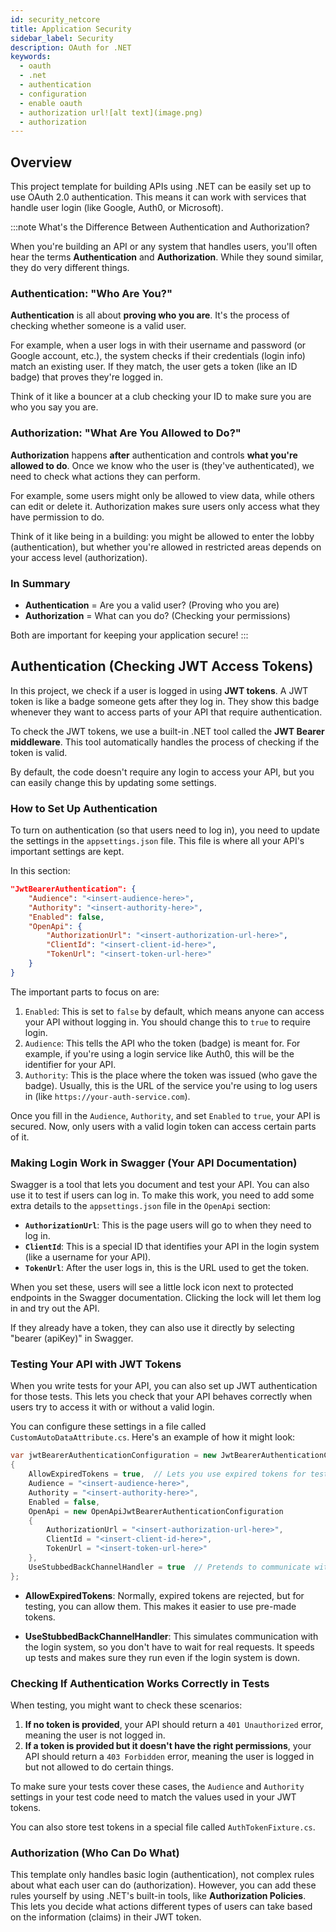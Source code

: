 ```yaml
---
id: security_netcore
title: Application Security
sidebar_label: Security
description: OAuth for .NET
keywords:
  - oauth
  - .net
  - authentication
  - configuration
  - enable oauth
  - authorization url![alt text](image.png)
  - authorization
---
```


## Overview

This project template for building APIs using .NET can be easily set up to use OAuth 2.0 authentication. This means it can work with services that handle user login (like Google, Auth0, or Microsoft).

:::note What's the Difference Between Authentication and Authorization?

When you're building an API or any system that handles users, you'll often hear the terms **Authentication** and **Authorization**. While they sound similar, they do very different things.

### Authentication: "Who Are You?"

**Authentication** is all about **proving who you are**. It's the process of checking whether someone is a valid user. 

For example, when a user logs in with their username and password (or Google account, etc.), the system checks if their credentials (login info) match an existing user. If they match, the user gets a token (like an ID badge) that proves they're logged in.

Think of it like a bouncer at a club checking your ID to make sure you are who you say you are.

### Authorization: "What Are You Allowed to Do?"

**Authorization** happens **after** authentication and controls **what you're allowed to do**. Once we know who the user is (they've authenticated), we need to check what actions they can perform.

For example, some users might only be allowed to view data, while others can edit or delete it. Authorization makes sure users only access what they have permission to do.

Think of it like being in a building: you might be allowed to enter the lobby (authentication), but whether you're allowed in restricted areas depends on your access level (authorization).

### In Summary

- **Authentication** = Are you a valid user? (Proving who you are)
- **Authorization** = What can you do? (Checking your permissions)

Both are important for keeping your application secure!
:::

## Authentication (Checking JWT Access Tokens)

In this project, we check if a user is logged in using **JWT tokens**. A JWT token is like a badge someone gets after they log in. They show this badge whenever they want to access parts of your API that require authentication.

To check the JWT tokens, we use a built-in .NET tool called the **JWT Bearer middleware**. This tool automatically handles the process of checking if the token is valid.

By default, the code doesn't require any login to access your API, but you can easily change this by updating some settings.

### How to Set Up Authentication

To turn on authentication (so that users need to log in), you need to update the settings in the `appsettings.json` file. This file is where all your API's important settings are kept.

In this section:

```json
"JwtBearerAuthentication": {
    "Audience": "<insert-audience-here>",
    "Authority": "<insert-authority-here>",
    "Enabled": false,
    "OpenApi": {
        "AuthorizationUrl": "<insert-authorization-url-here>",
        "ClientId": "<insert-client-id-here>",
        "TokenUrl": "<insert-token-url-here>"
    }
}
```

The important parts to focus on are:

1. `Enabled`: This is set to `false` by default, which means anyone can access your API without logging in. You should change this to `true` to require login.
2. `Audience`: This tells the API who the token (badge) is meant for. For example, if you're using a login service like Auth0, this will be the identifier for your API.
3. `Authority`: This is the place where the token was issued (who gave the badge). Usually, this is the URL of the service you're using to log users in (like `https://your-auth-service.com`).
 
Once you fill in the `Audience`, `Authority`, and set `Enabled` to `true`, your API is secured. Now, only users with a valid login token can access certain parts of it.

### Making Login Work in Swagger (Your API Documentation)

Swagger is a tool that lets you document and test your API. You can also use it to test if users can log in. To make this work, you need to add some extra details to the `appsettings.json` file in the `OpenApi` section:

- **`AuthorizationUrl`**: This is the page users will go to when they need to log in.
- **`ClientId`**: This is a special ID that identifies your API in the login system (like a username for your API).
- **`TokenUrl`**: After the user logs in, this is the URL used to get the token.

When you set these, users will see a little lock icon next to protected endpoints in the Swagger documentation. Clicking the lock will let them log in and try out the API.

If they already have a token, they can also use it directly by selecting "bearer (apiKey)" in Swagger.

### Testing Your API with JWT Tokens

When you write tests for your API, you can also set up JWT authentication for those tests. This lets you check that your API behaves correctly when users try to access it with or without a valid login.

You can configure these settings in a file called `CustomAutoDataAttribute.cs`. Here's an example of how it might look:

```csharp
var jwtBearerAuthenticationConfiguration = new JwtBearerAuthenticationConfiguration
{
    AllowExpiredTokens = true,  // Lets you use expired tokens for testing
    Audience = "<insert-audience-here>",
    Authority = "<insert-authority-here>",
    Enabled = false,
    OpenApi = new OpenApiJwtBearerAuthenticationConfiguration
    {
        AuthorizationUrl = "<insert-authorization-url-here>",
        ClientId = "<insert-client-id-here>",
        TokenUrl = "<insert-token-url-here>"
    },
    UseStubbedBackChannelHandler = true  // Pretends to communicate with the login system to make tests faster
};
```

- **AllowExpiredTokens**: Normally, expired tokens are rejected, but for testing, you can allow them. This makes it easier to use pre-made tokens.
  
- **UseStubbedBackChannelHandler**: This simulates communication with the login system, so you don't have to wait for real requests. It speeds up tests and makes sure they run even if the login system is down.

### Checking If Authentication Works Correctly in Tests

When testing, you might want to check these scenarios:

1. **If no token is provided**, your API should return a `401 Unauthorized` error, meaning the user is not logged in.
2. **If a token is provided but it doesn't have the right permissions**, your API should return a `403 Forbidden` error, meaning the user is logged in but not allowed to do certain things.

To make sure your tests cover these cases, the `Audience` and `Authority` settings in your test code need to match the values used in your JWT tokens.

You can also store test tokens in a special file called `AuthTokenFixture.cs`.

### Authorization (Who Can Do What)

This template only handles basic login (authentication), not complex rules about what each user can do (authorization). However, you can add these rules yourself by using .NET's built-in tools, like **Authorization Policies**. This lets you decide what actions different types of users can take based on the information (claims) in their JWT token.
